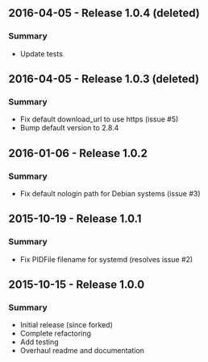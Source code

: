 ## 2016-04-05 - Release 1.0.4 (deleted)

### Summary

- Update tests

## 2016-04-05 - Release 1.0.3 (deleted)

### Summary

- Fix default download_url to use https (issue #5)
- Bump default version to 2.8.4

## 2016-01-06 - Release 1.0.2

### Summary

- Fix default nologin path for Debian systems (issue #3)

## 2015-10-19 - Release 1.0.1

### Summary

- Fix PIDFile filename for systemd (resolves issue #2)

## 2015-10-15 - Release 1.0.0

### Summary

- Initial release (since forked)
- Complete refactoring
- Add testing
- Overhaul readme and documentation
